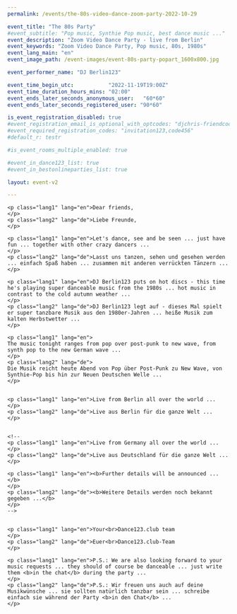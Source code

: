 ```yaml
---
permalink: /events/the-80s-video-dance-zoom-party-2022-10-29

event_title: "The 80s Party"
#event_subtitle: "Pop music, Synthie Pop music, best dance music ..."
event_description: "Zoom Video Dance Party - live from Berlin"
event_keywords: "Zoom Video Dance Party, Pop music, 80s, 1980s"
event_lang_main: "en"
event_image_path: /event-images/event-80s-party-popart_1600x800.jpg

event_performer_name: "DJ Berlin123"

event_time_begin_utc:           "2022-11-19T19:00Z"
event_time_duration_hours_mins: "02:00"
event_ends_later_seconds_anonymous_user:   "60*60"
event_ends_later_seconds_registered_user: "90*60"

is_event_registration_disabled: true
#event_registration_email_is_optional_with_optcodes: "djchris-friendcode1,testcode123"
#event_required_registration_codes: "invitation123,code456"
#default_r: testr

#is_event_rooms_multiple_enabled: true

#event_in_dance123_list: true
#event_in_bestonlineparties_list: true

layout: event-v2

---
```



<div class="lang-show-one-or-all">

    <p class="lang1" lang="en">Dear friends,
    </p>
    <p class="lang2" lang="de">Liebe Freunde,
    </p>

    <p class="lang1" lang="en">Let's dance, see and be seen ... just have fun ... together with other crazy dancers ...
    </p>
    <p class="lang2" lang="de">Lasst uns tanzen, sehen und gesehen werden ... einfach Spaß haben ... zusammen mit anderen verrückten Tänzern ...
    </p>

    <p class="lang1" lang="en">DJ Berlin123 puts on hot discs - this time he's playing super danceable music from the 1980s ... hot music in contrast to the cold autumn weather ...
    </p>
    <p class="lang2" lang="de">DJ Berlin123 legt auf - dieses Mal spielt er super tanzbare Musik aus den 1980er-Jahren ... heiße Musik zum kalten Herbstwetter ...
    </p>
    
    <p class="lang1" lang="en">
    The music tonight ranges from pop over post-punk to new wave, from synth pop to the new German wave ...
    </p>
    <p class="lang2" lang="de">
    Die Musik reicht heute Abend von Pop über Post-Punk zu New Wave, von Synthie-Pop bis hin zur Neuen Deutschen Welle ...
    </p>


    <p class="lang1" lang="en">Live from Berlin all over the world ...
    </p>
    <p class="lang2" lang="de">Live aus Berlin für die ganze Welt ...
    </p>


    <!--
    <p class="lang1" lang="en">Live from Germany all over the world ...
    </p>
    <p class="lang2" lang="de">Live aus Deutschland für die ganze Welt ...
    </p>

    <p class="lang1" lang="en"><b>Further details will be announced ...</b>
    </p>
    <p class="lang2" lang="de"><b>Weitere Details werden noch bekannt gegeben ...</b>
    </p>
    -->
    
    
    <p class="lang1" lang="en">Your<br>Dance123.club team
    </p>
    <p class="lang2" lang="de">Euer<br>Dance123.club-Team
    </p>

    <p class="lang1" lang="en">P.S.: We are also looking forward to your music requests ... they should of course be danceable ... just write them <b>in the chat</b> during the party ...
    </p>
    <p class="lang2" lang="de">P.S.: Wir freuen uns auch auf deine Musikwünsche ... sie sollten natürlich tanzbar sein ... schreibe einfach sie während der Party <b>in den Chat</b> ...
    </p>

</div>


